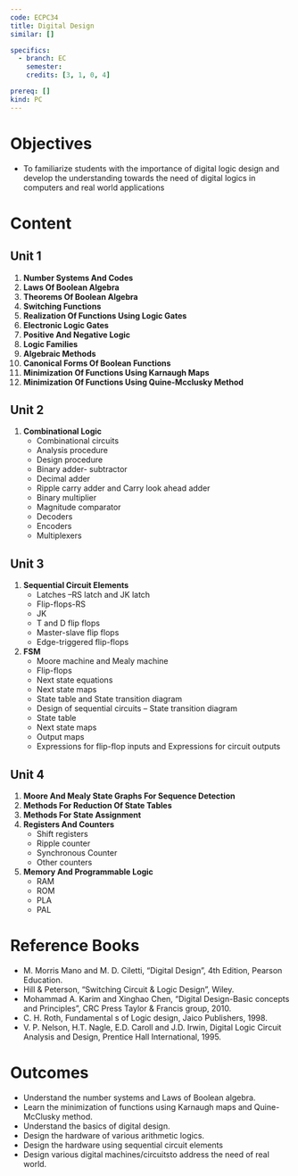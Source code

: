 ```yaml
---
code: ECPC34
title: Digital Design
similar: []

specifics:
  - branch: EC
    semester: 
    credits: [3, 1, 0, 4]

prereq: []
kind: PC
---
```


# Objectives

- To familiarize students with the importance of digital logic design and develop the understanding towards the need of digital logics in computers and real world applications

# Content

## Unit 1

1. **Number Systems And Codes**
2. **Laws Of Boolean Algebra**
3. **Theorems Of Boolean Algebra**
4. **Switching Functions**
5. **Realization Of Functions Using Logic Gates**
6. **Electronic Logic Gates**
7. **Positive And Negative Logic**
8. **Logic Families**
9. **Algebraic Methods**
10. **Canonical Forms Of Boolean Functions**
11. **Minimization Of Functions Using Karnaugh Maps**
12. **Minimization Of Functions Using Quine-Mcclusky Method**

## Unit 2

1. **Combinational Logic**
   - Combinational circuits
   - Analysis procedure
   - Design procedure
   - Binary adder- subtractor
   - Decimal adder
   - Ripple carry adder and Carry look ahead adder
   - Binary multiplier
   - Magnitude comparator
   - Decoders
   - Encoders
   - Multiplexers

## Unit 3

1. **Sequential Circuit Elements**
   - Latches –RS latch and JK latch
   - Flip-flops-RS
   - JK
   - T and D flip flops
   - Master-slave flip flops
   - Edge-triggered flip-flops
2. **FSM**
   - Moore machine and Mealy machine
   - Flip-flops
   - Next state equations
   - Next state maps
   - State table and State transition diagram
   - Design of sequential circuits – State transition diagram
   - State table
   - Next state maps
   - Output maps
   - Expressions for flip-flop inputs and Expressions for circuit outputs

## Unit 4

1. **Moore And Mealy State Graphs For Sequence Detection**
2. **Methods For Reduction Of State Tables**
3. **Methods For State Assignment**
4. **Registers And Counters**
   - Shift registers
   - Ripple counter
   - Synchronous Counter
   - Other counters
5. **Memory And Programmable Logic**
   - RAM
   - ROM
   - PLA
   - PAL

# Reference Books

- M. Morris Mano and M. D. Ciletti, “Digital Design”, 4th Edition, Pearson Education.
- Hill & Peterson, “Switching Circuit & Logic Design”, Wiley.
- Mohammad A. Karim and Xinghao Chen, “Digital Design-Basic concepts and Principles”, CRC Press Taylor & Francis group, 2010.
- C. H. Roth, Fundamental s of Logic design, Jaico Publishers, 1998.
- V. P. Nelson, H.T. Nagle, E.D. Caroll and J.D. Irwin, Digital Logic Circuit Analysis and Design, Prentice Hall International, 1995.

# Outcomes

- Understand the number systems and Laws of Boolean algebra.
- Learn the minimization of functions using Karnaugh maps and Quine-McClusky method.
- Understand the basics of digital design.
- Design the hardware of various arithmetic logics.
- Design the hardware using sequential circuit elements
- Design various digital machines/circuitsto address the need of real world.
